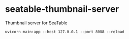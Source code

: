 # seatable-thumbnail-server

Thumbnail server for SeaTable

`uvicorn main:app --host 127.0.0.1 --port 8088 --reload`
